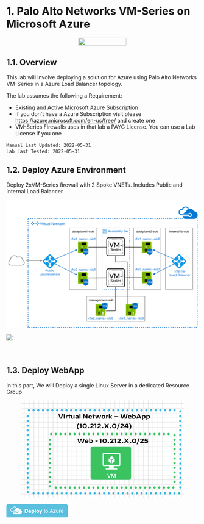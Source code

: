# 1. Palo Alto Networks VM-Series on Microsoft Azure

<p align="center">
<img src="https://www.paloaltonetworks.com/content/dam/pan/en_US/images/logos/brand/primary-company-logo/Parent-logo.png" width=50% height=50%>
</p>

## 1.1. Overview

This lab will involve deploying a solution for Azure using Palo Alto Networks VM-Series in a Azure Load Balancer topology.

The lab assumes the following a Requirement:
- Existing and Active Microsoft Azure Subscription 
- If you don't have a Azure Subscription visit please https://azure.microsoft.com/en-us/free/ and create one
- VM-Series Firewalls uses in that lab a PAYG License. You can use a Lab License if you one

```
Manual Last Updated: 2022-05-31
Lab Last Tested: 2022-05-31
```

## 1.2. Deploy Azure Environment

Deploy 2xVM-Series firewall with 2 Spoke VNETs. Includes Public and Internal Load Balancer

<p align="center">
<img src="https://github.com/PaloAltoNetworks/Azure_Training/blob/main/Azure%20Basic%20Lab/Images/2fw_3nic_avset_intlb_extlb.png">
</p>

[<img src="http://azuredeploy.net/deploybutton.png"/>](https://portal.azure.com/#create/Microsoft.Template/uri/https%3A%2F%2Fraw.githubusercontent.com%2FPaloAltoNetworks%2FAzure_Training%2Fmain%2FAzure%20Basic%20Lab%2FazureDeploy.json)
</br>
</br>
</br>

## 1.3.  Deploy WebApp

In this part, We will Deploy a single Linux Server in a dedicated Resource Group
<p align="center">
<img src="https://github.com/PaloAltoNetworks/RegionalTrainings2021/blob/main/Images/webapp.png">
</p>

[<img src="https://github.com/PaloAltoNetworks/Azure_Training/blob/main/Azure%20Advanced%20Lab/Images/deploybutton.png"/>](https://portal.azure.com/#create/Microsoft.Template/uri/https%3A%2F%2Fraw.githubusercontent.com%2FPaloAltoNetworks%2FAzure_Training%2Fmain%2FAzure%20Advanced%20Lab%2Fspokedeployment.json)
</br>
</br>
</br>
